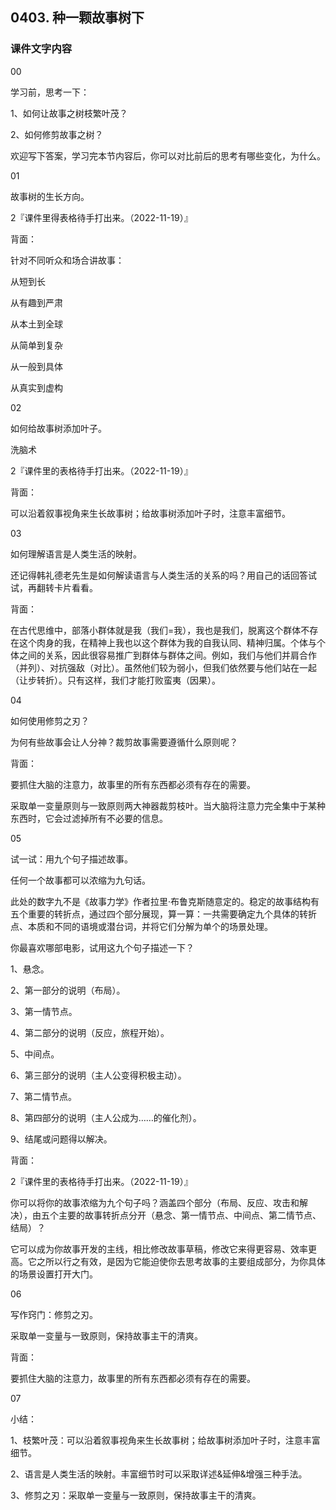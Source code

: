 ## 0403. 种一颗故事树下

### 课件文字内容

00

学习前，思考一下：

1、如何让故事之树枝繁叶茂？

2、如何修剪故事之树？

欢迎写下答案，学习完本节内容后，你可以对比前后的思考有哪些变化，为什么。

01

故事树的生长方向。

2『课件里得表格待手打出来。（2022-11-19）』

背面：

针对不同听众和场合讲故事：

从短到长

从有趣到严肃

从本土到全球

从简单到复杂

从一般到具体

从真实到虚构

02

如何给故事树添加叶子。

洗脑术

2『课件里的表格待手打出来。（2022-11-19）』

背面：

可以沿着叙事视角来生长故事树；给故事树添加叶子时，注意丰富细节。

03

如何理解语言是人类生活的映射。

还记得韩礼德老先生是如何解读语言与人类生活的关系的吗？用自己的话回答试试，再翻转卡片看看。

背面：

在古代思维中，部落小群体就是我（我们=我），我也是我们，脱离这个群体不存在这个肉身的我，在精神上我也以这个群体为我的自我认同、精神归属。个体与个体之间的关系，因此很容易推广到群体与群体之间。例如，我们与他们并肩合作（并列）、对抗强敌（对比）。虽然他们较为弱小，但我们依然要与他们站在一起（让步转折）。只有这样，我们才能打败蛮夷（因果）。

04

如何使用修剪之刃？

为何有些故事会让人分神？裁剪故事需要遵循什么原则呢？

背面：

要抓住大脑的注意力，故事里的所有东西都必须有存在的需要。

采取单一变量原则与一致原则两大神器裁剪枝叶。当大脑将注意力完全集中于某种东西时，它会过滤掉所有不必要的信息。

05

试一试：用九个句子描述故事。

任何一个故事都可以浓缩为九句话。

此处的数字九不是《故事力学》作者拉里·布鲁克斯随意定的。稳定的故事结构有五个重要的转折点，通过四个部分展现，算一算：一共需要确定九个具体的转折点、本质和不同的语境或潜台词，并将它们分解为单个的场景处理。

你最喜欢哪部电影，试用这九个句子描述一下？

1、悬念。

2、第一部分的说明（布局）。

3、第一情节点。

4、第二部分的说明（反应，旅程开始）。

5、中间点。

6、第三部分的说明（主人公变得积极主动）。

7、第二情节点。

8、第四部分的说明（主人公成为……的催化剂）。

9、结尾或问题得以解决。

背面：

2『课件里的表格待手打出来。（2022-11-19）』

你可以将你的故事浓缩为九个句子吗？涵盖四个部分（布局、反应、攻击和解决），由五个主要的故事转折点分开（悬念、第一情节点、中间点、第二情节点、结局）？

它可以成为你故事开发的主线，相比修改故事草稿，修改它来得更容易、效率更高。它之所以行之有效，是因为它能迫使你去思考故事的主要组成部分，为你具体的场景设置打开大门。

06

写作窍门：修剪之刃。

采取单一变量与一致原则，保持故事主干的清爽。

背面：

要抓住大脑的注意力，故事里的所有东西都必须有存在的需要。

07

小结：

1、枝繁叶茂：可以沿着叙事视角来生长故事树；给故事树添加叶子时，注意丰富细节。

2、语言是人类生活的映射。丰富细节时可以采取详述&延伸&增强三种手法。

3、修剪之刃：采取单一变量与一致原则，保持故事主干的清爽。









